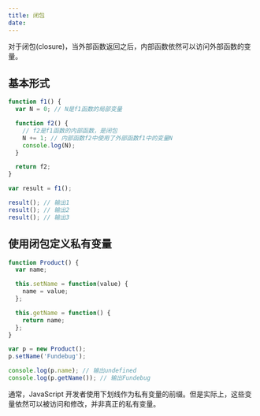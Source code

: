 ```yaml
---
title: 闭包
date:
---
```


对于闭包(closure)，当外部函数返回之后，内部函数依然可以访问外部函数的变量。

## 基本形式

```js
function f1() {
  var N = 0; // N是f1函数的局部变量

  function f2() {
    // f2是f1函数的内部函数，是闭包
    N += 1; // 内部函数f2中使用了外部函数f1中的变量N
    console.log(N);
  }

  return f2;
}

var result = f1();

result(); // 输出1
result(); // 输出2
result(); // 输出3
```

## 使用闭包定义私有变量

```js
function Product() {
  var name;

  this.setName = function(value) {
    name = value;
  };

  this.getName = function() {
    return name;
  };
}

var p = new Product();
p.setName('Fundebug');

console.log(p.name); // 输出undefined
console.log(p.getName()); // 输出Fundebug
```

通常，JavaScript 开发者使用下划线作为私有变量的前缀。但是实际上，这些变量依然可以被访问和修改，并非真正的私有变量。
